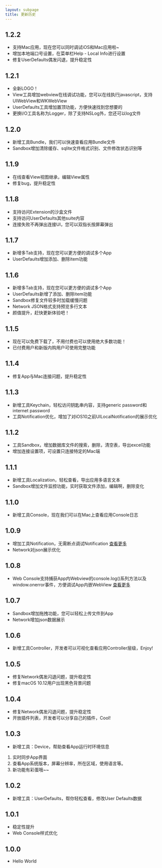 ```yaml
---
layout: subpage
title: 更新历史
---
```


## 1.2.2

- 支持Mac应用，现在您可以同时调试iOS和Mac应用啦~
- 增加本地端口号设置，在菜单栏Help - Local Info进行设置
- 修复UserDefaults偶发闪退，提升稳定性

## 1.2.1

- 全新LOGO！
- View工具增加webview在线调试功能，您可以在线执行javascript，支持UIWebView和WKWebView
- UserDefaults工具增加置顶功能，方便快速找到您想要的
- 更换I/O工具名称为Logger，除了支持NSLog外，您还可以log文件

## 1.2.0

- 新增工具Bundle，我们可以快速查看应用Bundle文件
- Sandbox增加清除缓存、sqlite文件格式识别、文件修改状态识别等

## 1.1.9

- 在线查看View视图继承，编辑View属性
- 修复bug，提升稳定性

## 1.1.8

- 支持访问Extension的沙盒文件
- 支持访问UserDefaults其他suite内容
- 连接失败不再弹出连接UI，您可以双指长按屏幕弹出

## 1.1.7

- 新增多Tab支持，现在您可以更方便的调试多个App
- UserDefaults增加添加、删除item功能

## 1.1.6

- 新增多Tab支持，现在您可以更方便的调试多个App
- UserDefaults新增了添加、删除item功能
- Sandbox修复文件较多时加载缓慢问题
- Network JSON格式支持预览多行文本
- 颜值提升，赶快更新体验吧！

## 1.1.5

- 现在可以免费下载了，不用付费也可以使用绝大多数功能！
- 已付费用户和新版内购用户可使用完整功能

## 1.1.4

- 修复App与Mac连接问题，提升稳定性

## 1.1.3

- 新增工具Keychain，轻松访问钥匙串内容，支持generic password和internet password
- 工具Notification优化，增加了对iOS10之前UILocalNotification的展示优化

## 1.1.2

- 工具Sandbox，增加数据库文件的搜索，删除，清空表，导出excel功能
- 增加连接设置项，可设置只连接特定的Mac端

## 1.1.1

- 新增工具Localization，轻松查看，导出应用多语言文本
- Sandbox增加文件监控功能，实时获取文件添加，编辑啊，删除变化

## 1.1.0

- 新增工具Console，现在我们可以在Mac上查看应用Console日志

## 1.0.9

- 增加工具Notification，无需断点调试Notification [查看更多](/tools/cnnotification.html)
- Network对json展示优化

## 1.0.8

- Web Console支持捕获App内Webview的console.log()系列方法以及window.onerror事件，方便调试App内嵌WebView [查看更多](/tools/cnwebconsole.html)

## 1.0.7

- Sandbox增加拖拽功能，您可以轻松上传文件到App
- Network增加json数据展示

## 1.0.6

- 新增工具Controller，开发者可以可视化查看应用Controller层级，Enjoy!

## 1.0.5

- 修复Network偶发闪退问题，提升稳定性
- 修复macOS 10.12用户出现黑色背景问题

## 1.0.4

- 修复Network偶发闪退问题，提升稳定性
- 开放插件列表，开发者可以分享自己的插件，Cool!

## 1.0.3

- 新增工具：Device，帮助查看App运行时环境信息
1. 实时同步App界面
2. 查看App系统版本，屏幕分辨率，所在区域，使用语言等。
3. 新功能有彩蛋哦~~


## 1.0.2

- 新增工具：UserDefaults，帮你轻松查看，修改User Defaults数据


## 1.0.1

- 稳定性提升
- Web Console样式优化

## 1.0.0

- Hello World
